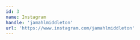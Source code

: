 ```yaml
---
id: 3
name: Instagram
handle: 'jamahlmiddleton'
url: 'https://www.instagram.com/jamahlmiddleton'
---
```

